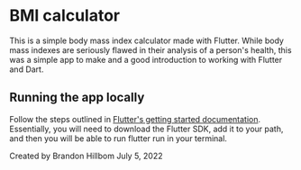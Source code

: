 # BMI calculator

This is a simple body mass index calculator made with Flutter. While body mass indexes are seriously flawed in their analysis of a person's health, this was a simple app to make and a good introduction to working with Flutter and Dart.

## Running the app locally

Follow the steps outlined in [Flutter's getting started documentation](https://docs.flutter.dev/get-started/install). Essentially, you will need to download the Flutter SDK, add it to your path, and then you will be able to run flutter run in your terminal.

Created by Brandon Hillbom
July 5, 2022


